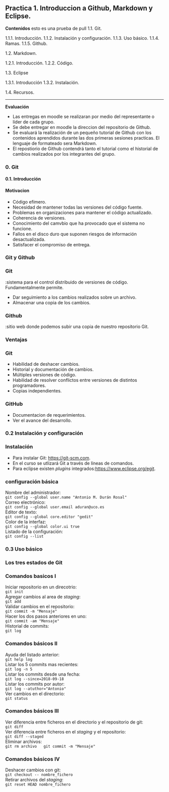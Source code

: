 Practica 1. Introduccion a Github, Markdown y Eclipse.
---

**Contenidos**
esto es una prueba de pull
1.1. Git.

   1.1.1. Introducción.
   1.1.2. Instalación y configuración.
   1.1.3. Uso básico.
   1.1.4. Ramas.
   1.1.5. Github.

1.2. Markdown.

   1.2.1. Introducción.
   1.2.2. Código.

1.3. Eclipse

   1.3.1. Introducción
   1.3.2. Instalación.

1.4. Recursos.

---

**Evaluación**


* Las entregas en moodle se realizaran por medio del representante o líder de cada grupo.
* Se debe entregar en moodle la direccion del repositorio de Github.
* Se evaluará la realización de un pequeño tutorial de Github con los contenidos aprendidos durante las dos primeras sesiones practicas. El lenguaje de formateado sera Markdown.
* El repostiorio de Github contendrá tanto el tutorial como el historial de cambios realizados por los integrantes del grupo.

### 0. Git

#### 0.1. Introducción

#### Motivacion

* Código efímero.  
* Necesidad de mantener todas las versiones del código fuente.
* Problemas en organizaciones para mantener el código actualizado.
* Coherencia de versiones.
* Conocimiento del camvbio que ha provocado que el sistema no funcione.
* Fallos en el disco duro que suponen riesgos de información desactualizada.
* Satisfacer el compromiso de entrega.

### Git y Github

### Git

:sistema para el control distribuido de versiones de código. Fundamentalmente permite.
* Dar seguimiento a los cambios realizados sobre un archivo.
* Almacenar una copia de los cambios.

### Github

:sitio web donde podemos subir una copia de nuestro repositorio Git.

### Ventajas
### Git
* Habilidad de deshacer cambios.
* Historial y documentación de cambios.
* Múltiples versiones de código.
* Habilidad de resolver conflictos entre versiones de distintos programadores.
* Copias independientes.

### GitHub

* Documentacion de requerimientos.
* Ver el avance del desarrollo.

### 0.2 Instalación y configuración

### Instalación
* Para instalar Git: https://git-scm.com.
* En el curso se utlizará Git a través de líneas de comandos.
* Para eclipse existen *plugins* integrados:https://www.eclipse.org/egit.

### configuración básica
   Nombre del administrador:  
   `git config --global user.name "Antonio M. Durán Rosal"`  
   Correo electrónico:  
   `git config --global user.email aduran@uco.es`  
   Editor de texto:  
   `git config --global core.editor "gedit"`  
   Color de la interfaz:  
   `git config --global color.ui true`  
   Listado de la configuración:  
   `git config --list`  

### 0.3 Uso básico
### Los tres estados de Git
### Comandos basicos I
Iniciar repositorio en un direcotrio:  
`git init`  
Agregar cambios al area de *staging*:  
`git add`  
Validar cambios en el repositorio:  
`git commit -m "Mensaje"`  
Hacer los dos pasos anteriores en uno:  
`git commit -am "Mensaje"`  
Historial de commits:  
`git log`  

### Comandos básicos II
Ayuda del listado anterior:  
`git help log`  
Listar los 5 commits mas recientes:  
`git log -n 5`  
Listar los commits desde una fecha:  
`git log --since=2018-09-18`  
Listar los commits por autor:  
`git log --atuthor="Antonio"`  
Ver cambios en el directorio:  
`git status`  

### Comandos básicos III

Ver diferencia entre ficheros en el directorio y el repositorio de git:  
`git diff`  
Ver diferencia entre ficheros en el *staging* y el repositorio:  
`git diff --staged`  
Eliminar archivos:  
`git rm archivo  
git commit -m "Mensaje"`  

### Comandos básicos IV
Deshacer cambios con git:  
`git checkout -- nombre_fichero`  
Retirar archivos del *staging*:  
`git reset HEAD nombre_fichero`  

